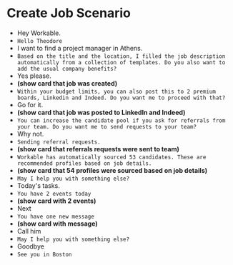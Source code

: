 # Create Job Scenario

- Hey Workable.
- `Hello Theodore`
- I want to find a project manager in Athens.
- `Based on the title and the location, I filled the job description automatically from a collection of templates. Do you also want to add the usual company benefits?`
- Yes please.
- **(show card that job was created)**
- `Within your budget limits, you can also post this to 2 premium boards, Linkedin and Indeed. Do you want me to proceed with that?`
- Go for it.
- **(show card that job was posted to LinkedIn and Indeed)**
- `You can increase the candidate pool if you ask for referrals from your team. Do you want me to send requests to your team?`
- Why not.
- `Sending referral requests.`
- **(show card that referrals requests were sent to team)**
- `Workable has automatically sourced 53 candidates. These are recommended profiles based on job details.`
- **(show card that 54 profiles were sourced based on job details)**
- `May I help you with something else?`
- Today's tasks.
- `You have 2 events today`
- **(show card with 2 events)**
- Next
- `You have one new message`
- **(show card with message)**
- Call him
- `May I help you with something else?`
- Goodbye
- `See you in Boston`
